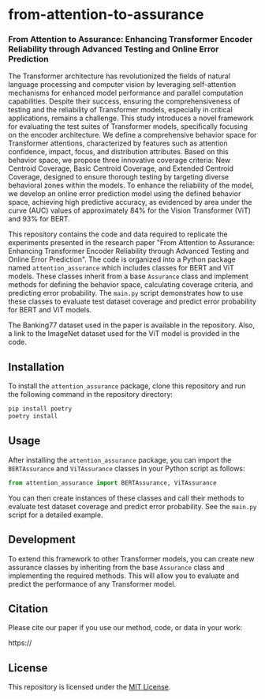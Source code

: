 # from-attention-to-assurance
### From Attention to Assurance: Enhancing Transformer Encoder Reliability through Advanced Testing and Online Error Prediction

The Transformer architecture has revolutionized the fields of natural language processing and computer vision by leveraging self-attention mechanisms for enhanced model performance and parallel computation capabilities. Despite their success, ensuring the comprehensiveness of testing and the reliability of Transformer models, especially in critical applications, remains a challenge. This study introduces a novel framework for evaluating the test suites of Transformer models, specifically focusing on the encoder architecture. We define a comprehensive behavior space for Transformer attentions, characterized by features such as attention confidence, impact, focus, and distribution attributes. Based on this behavior space, we propose three innovative coverage criteria: New Centroid Coverage, Basic Centroid Coverage, and Extended Centroid Coverage, designed to ensure thorough testing by targeting diverse behavioral zones within the models. To enhance the reliability of the model, we develop an online error prediction model using the defined behavior space, achieving high predictive accuracy, as evidenced by area under the curve (AUC) values of approximately 84\% for the Vision Transformer (ViT) and 93\% for BERT.

This repository contains the code and data required to replicate the experiments presented in the research paper "From Attention to Assurance: Enhancing Transformer Encoder Reliability through Advanced Testing and Online Error Prediction". The code is organized into a Python package named `attention_assurance` which includes classes for BERT and ViT models. These classes inherit from a base `Assurance` class and implement methods for defining the behavior space, calculating coverage criteria, and predicting error probability. The `main.py` script demonstrates how to use these classes to evaluate test dataset coverage and predict error probability for BERT and ViT models. 

The Banking77 dataset used in the paper is available in the repository. Also, a link to the ImageNet dataset used for the ViT model is provided in the code.

## Installation

To install the `attention_assurance` package, clone this repository and run the following command in the repository directory:

```bash
pip install poetry
poetry install
```

## Usage

After installing the `attention_assurance` package, you can import the `BERTAssurance` and `ViTAssurance` classes in your Python script as follows:

```python
from attention_assurance import BERTAssurance, ViTAssurance
```

You can then create instances of these classes and call their methods to evaluate test dataset coverage and predict error probability. See the `main.py` script for a detailed example.

## Development
To extend this framework to other Transformer models, you can create new assurance classes by inheriting from the base `Assurance` class and implementing the required methods. 
This will allow you to evaluate and predict the performance of any Transformer model.

## Citation

Please cite our paper if you use our method, code, or data in your work:

https://

## License

This repository is licensed under the [MIT License](LICENSE).
